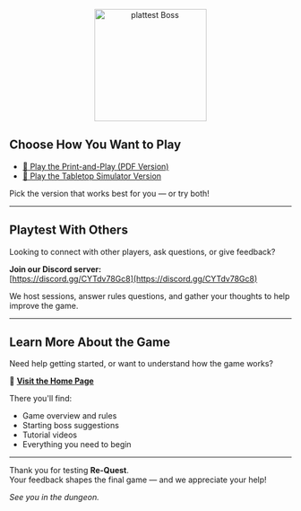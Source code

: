 <p align="center">
  <img src="PlayTestPic.png" alt="plattest Boss" width="200" />
</p>


##  Choose How You Want to Play

- [📄 Play the Print-and-Play (PDF Version)](/Rulebook/pdf.html)  
- [🎲 Play the Tabletop Simulator Version](/Rulebook/tts.html)

Pick the version that works best for you — or try both!

---

##  Playtest With Others

Looking to connect with other players, ask questions, or give feedback?

 **Join our Discord server:**  
[https://discord.gg/CYTdv78Gc8](https://discord.gg/CYTdv78Gc8)

We host sessions, answer rules questions, and gather your thoughts to help improve the game.

---

##  Learn More About the Game

Need help getting started, or want to understand how the game works?

🔗 [**Visit the Home Page**](/Rulebook/home.html)

There you'll find:
- Game overview and rules  
- Starting boss suggestions  
- Tutorial videos  
- Everything you need to begin

---

Thank you for testing **Re-Quest**.  
Your feedback shapes the final game — and we appreciate your help!

*See you in the dungeon.*
